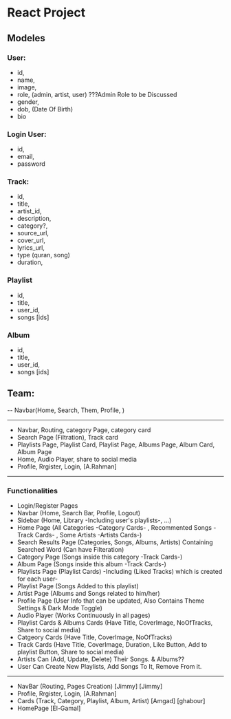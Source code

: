 # React Project

## Modeles

### User:

- id,
- name,
- image,
- role, (admin, artist, user) ???Admin Role to be Discussed
- gender,
- dob, (Date Of Birth)
- bio

### Login User:

- id,
- email,
- password

### Track:

- id,
- title,
- artist_id,
- description,
- category?,
- source_url,
- cover_url,
- lyrics_url,
- type (quran, song)
- duration,

### Playlist

- id,
- title,
- user_id,
- songs [ids]

### Album

- id,
- title,
- user_id,
- songs [ids]

## Team:

-- Navbar(Home, Search, Them, Profile, )

---

- Navbar, Routing, category Page, category card
- Search Page (Filtration), Track card
- Playlists Page, Playlist Card, Playlist Page, Albums Page, Album Card, Album Page
- Home, Audio Player, share to social media
- Profile, Rrgister, Login, [A.Rahman]

---

### Functionalities

- Login/Register Pages
- Navbar (Home, Search Bar, Profile, Logout)
- Sidebar (Home, Library -Including user's playlists-, ...)
- Home Page (All Categories -Category Cards- , Recommented Songs -Track Cards- , Some Artists -Artists Cards-)
- Search Results Page (Categories, Songs, Albums, Artists) Containing Searched Word (Can have Filteration)
- Category Page (Songs inside this category -Track Cards-)
- Album Page (Songs inside this album -Track Cards-)
- Playlists Page (Playlist Cards) -Including (Liked Tracks) which is created for each user-
- Playlist Page (Songs Added to this playlist)
- Artist Page (Albums and Songs related to him/her)
- Profile Page (User Info that can be updated, Also Contains Theme Settings & Dark Mode Toggle)
- Audio Player (Works Continuously in all pages)
- Playlist Cards & Albums Cards (Have Title, CoverImage, NoOfTracks, Share to social media)
- Catgeory Cards (Have Title, CoverImage, NoOfTracks)
- Track Cards (Have Title, CoverImage, Duration, Like Button, Add to playlist Button, Share to social media)
- Artists Can (Add, Update, Delete) Their Songs. & Albums??
- User Can Create New Playlists, Add Songs To It, Remove From it.

---

- NavBar (Routing, Pages Creation) [Jimmy] [Jimmy]
- Profile, Rrgister, Login, [A.Rahman]
- Cards (Track, Category, Playlist, Album, Artist) [Amgad] [ghabour]
- HomePage [El-Gamal]
